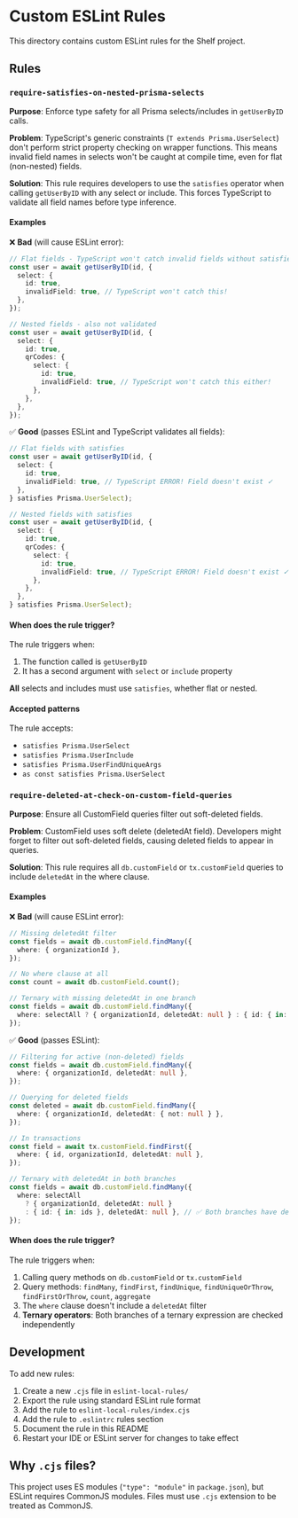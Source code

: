 # Custom ESLint Rules

This directory contains custom ESLint rules for the Shelf project.

## Rules

### `require-satisfies-on-nested-prisma-selects`

**Purpose**: Enforce type safety for all Prisma selects/includes in `getUserByID` calls.

**Problem**: TypeScript's generic constraints (`T extends Prisma.UserSelect`) don't perform strict property checking on wrapper functions. This means invalid field names in selects won't be caught at compile time, even for flat (non-nested) fields.

**Solution**: This rule requires developers to use the `satisfies` operator when calling `getUserByID` with any select or include. This forces TypeScript to validate all field names before type inference.

#### Examples

❌ **Bad** (will cause ESLint error):

```typescript
// Flat fields - TypeScript won't catch invalid fields without satisfies
const user = await getUserByID(id, {
  select: {
    id: true,
    invalidField: true, // TypeScript won't catch this!
  },
});

// Nested fields - also not validated
const user = await getUserByID(id, {
  select: {
    id: true,
    qrCodes: {
      select: {
        id: true,
        invalidField: true, // TypeScript won't catch this either!
      },
    },
  },
});
```

✅ **Good** (passes ESLint and TypeScript validates all fields):

```typescript
// Flat fields with satisfies
const user = await getUserByID(id, {
  select: {
    id: true,
    invalidField: true, // TypeScript ERROR! Field doesn't exist ✓
  },
} satisfies Prisma.UserSelect);

// Nested fields with satisfies
const user = await getUserByID(id, {
  select: {
    id: true,
    qrCodes: {
      select: {
        id: true,
        invalidField: true, // TypeScript ERROR! Field doesn't exist ✓
      },
    },
  },
} satisfies Prisma.UserSelect);
```

#### When does the rule trigger?

The rule triggers when:

1. The function called is `getUserByID`
2. It has a second argument with `select` or `include` property

**All** selects and includes must use `satisfies`, whether flat or nested.

#### Accepted patterns

The rule accepts:

- `satisfies Prisma.UserSelect`
- `satisfies Prisma.UserInclude`
- `satisfies Prisma.UserFindUniqueArgs`
- `as const satisfies Prisma.UserSelect`

### `require-deleted-at-check-on-custom-field-queries`

**Purpose**: Ensure all CustomField queries filter out soft-deleted fields.

**Problem**: CustomField uses soft delete (deletedAt field). Developers might forget to filter out soft-deleted fields, causing deleted fields to appear in queries.

**Solution**: This rule requires all `db.customField` or `tx.customField` queries to include `deletedAt` in the where clause.

#### Examples

❌ **Bad** (will cause ESLint error):

```typescript
// Missing deletedAt filter
const fields = await db.customField.findMany({
  where: { organizationId },
});

// No where clause at all
const count = await db.customField.count();

// Ternary with missing deletedAt in one branch
const fields = await db.customField.findMany({
  where: selectAll ? { organizationId, deletedAt: null } : { id: { in: ids } }, // ❌ Missing deletedAt!
});
```

✅ **Good** (passes ESLint):

```typescript
// Filtering for active (non-deleted) fields
const fields = await db.customField.findMany({
  where: { organizationId, deletedAt: null },
});

// Querying for deleted fields
const deleted = await db.customField.findMany({
  where: { organizationId, deletedAt: { not: null } },
});

// In transactions
const field = await tx.customField.findFirst({
  where: { id, organizationId, deletedAt: null },
});

// Ternary with deletedAt in both branches
const fields = await db.customField.findMany({
  where: selectAll
    ? { organizationId, deletedAt: null }
    : { id: { in: ids }, deletedAt: null }, // ✅ Both branches have deletedAt
});
```

#### When does the rule trigger?

The rule triggers when:

1. Calling query methods on `db.customField` or `tx.customField`
2. Query methods: `findMany`, `findFirst`, `findUnique`, `findUniqueOrThrow`, `findFirstOrThrow`, `count`, `aggregate`
3. The `where` clause doesn't include a `deletedAt` filter
4. **Ternary operators**: Both branches of a ternary expression are checked independently

## Development

To add new rules:

1. Create a new `.cjs` file in `eslint-local-rules/`
2. Export the rule using standard ESLint rule format
3. Add the rule to `eslint-local-rules/index.cjs`
4. Add the rule to `.eslintrc` rules section
5. Document the rule in this README
6. Restart your IDE or ESLint server for changes to take effect

## Why `.cjs` files?

This project uses ES modules (`"type": "module"` in `package.json`), but ESLint requires CommonJS modules. Files must use `.cjs` extension to be treated as CommonJS.
